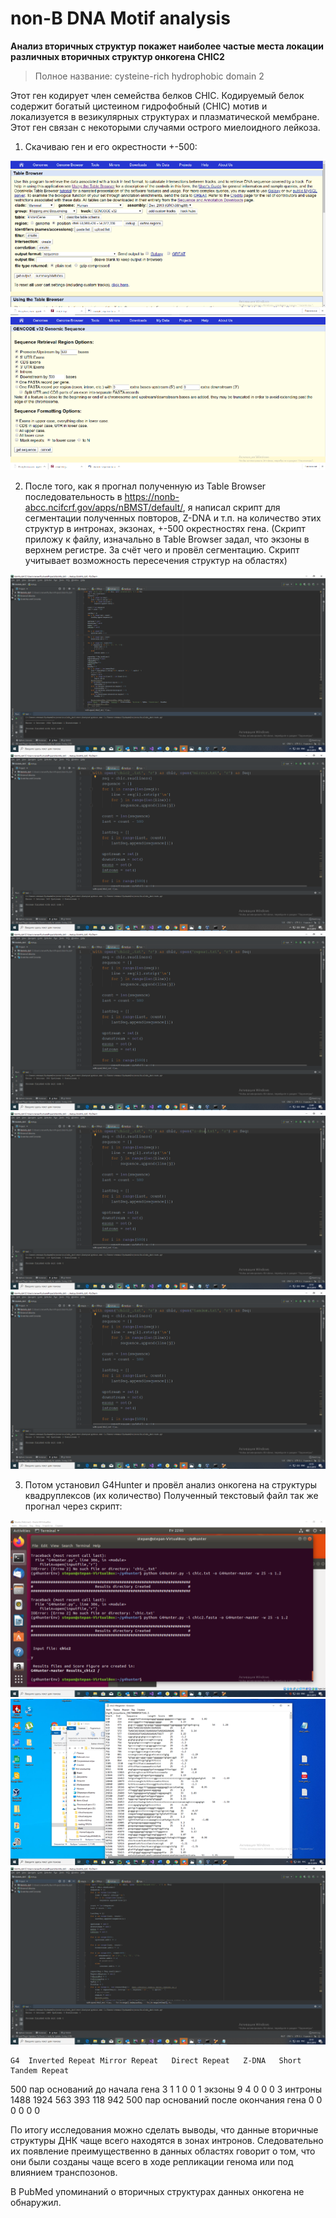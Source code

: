 # non-B DNA Motif analysis
**Анализ вторичных структур покажет наиболее частые места локации различных вторичных структур онкогена CHIC2**
> Полное название: cysteine-rich hydrophobic domain 2

Этот ген кодирует член семейства белков CHIC. Кодируемый белок содержит богатый цистеином гидрофобный (CHIC) мотив и локализуется в везикулярных структурах и плазматической мембране. Этот ген связан с некоторыми случаями острого миелоидного лейкоза.
1)	Скачиваю ген и его окрестности +-500:

![GitHub Logo](images/Рисунок49.png)
![GitHub Logo](images/Рисунок50.png)
  

2)	После того, как я прогнал полученную из Table Browser последовательность в https://nonb-abcc.ncifcrf.gov/apps/nBMST/default/, я написал скрипт для сегментации полученных повторов, Z-DNA и т.п. на количество этих структур в интронах, экзонах, +-500 окрестностях гена. (Скрипт приложу к файлу, изначально в Table Browser задал, что экзоны в верхнем регистре. За счёт чего и провёл сегментацию. Скрипт учитывает возможность пересечения структур на областях)


![GitHub Logo](images/Рисунок51.png)
![GitHub Logo](images/Рисунок52.png)
![GitHub Logo](images/Рисунок53.png)
![GitHub Logo](images/Рисунок54.png)
![GitHub Logo](images/Рисунок55.png)

 


 

 


 
 


3)	Потом установил G4Hunter и провёл анализ онкогена на структуры квадруплексов (их количество)
Полученный текстовый файл так же прогнал через скрипт:
 

![GitHub Logo](images/Рисунок56.png)
![GitHub Logo](images/Рисунок57.png)
![GitHub Logo](images/Рисунок58.png)

 




	G4	Inverted Repeat	Mirror Repeat	Direct Repeat	Z-DNA	Short Tandem Repeat
500 пар оснований до начала гена	3	1	1	0	0	1
экзоны	9	4	0	0	0	3
интроны	1488	1924	563	393	118	942
500 пар оснований после окончания гена	0	0	0	0	0	0
 

По итогу исследования можно сделать выводы, что данные вторичные структуры ДНК чаще всего находятся в зонах интронов. Следовательно их появление преимущественно в данных областях говорит о том, что они были созданы чаще всего в ходе репликации генома или под влиянием транспозонов.

В PubMed упоминаний о вторичных структурах данных онкогена не обнаружил.



